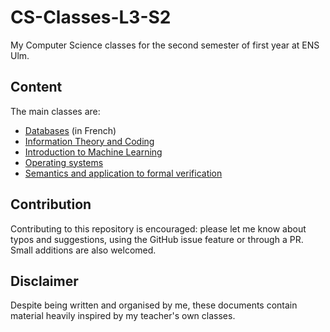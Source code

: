 # CS-Classes-L3-S2
My Computer Science classes for the second semester of first year at ENS Ulm.

## Content
The main classes are:
- [Databases](bases-de-donnees/bases-de-donnes.pdf) (in French)
- [Information Theory and Coding](information-theory/information-theory.pdf)
- [Introduction to Machine Learning](machine-learning/machine-learning.pdf)
- [Operating systems](operating-systems/operating-systems.pdf)
- [Semantics and application to formal verification](semantics-and-verification/semantics-and-verification.pdf)

## Contribution
Contributing to this repository is encouraged: please let me know about typos and suggestions, using the GitHub issue feature or through a PR. Small additions are also welcomed.

## Disclaimer
Despite being written and organised by me, these documents contain material heavily inspired by my teacher's own classes.